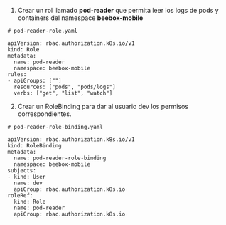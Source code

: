 1. Crear un rol llamado **pod-reader** que permita leer los logs de pods y containers del namespace **beebox-mobile**

```
# pod-reader-role.yaml

apiVersion: rbac.authorization.k8s.io/v1
kind: Role
metadata:
  name: pod-reader
  namespace: beebox-mobile
rules:
- apiGroups: [""]
  resources: ["pods", "pods/logs"]
  verbs: ["get", "list", "watch"]
```

2. Crear un RoleBinding para dar al usuario dev los permisos correspondientes.

```
# pod-reader-role-binding.yaml

apiVersion: rbac.authorization.k8s.io/v1
kind: RoleBinding
metadata:
  name: pod-reader-role-binding
  namespace: beebox-mobile
subjects:
- kind: User
  name: dev
  apiGroup: rbac.authorization.k8s.io
roleRef:
  kind: Role
  name: pod-reader
  apiGroup: rbac.authorization.k8s.io
```